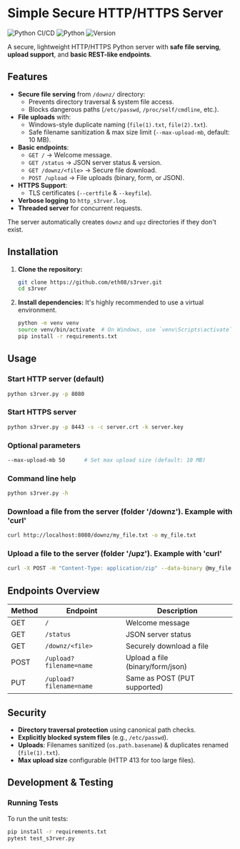 # Simple Secure HTTP/HTTPS Server

![Python CI/CD](https://github.com/eth08/s3rver/actions/workflows/main.yml/badge.svg)
![Python](https://img.shields.io/badge/Python-3.10%2B-blue)
![Version](https://img.shields.io/badge/version-0.4.8-orange)

A secure, lightweight HTTP/HTTPS Python server with **safe file serving**, **upload support**, and **basic REST-like endpoints**.

## Features

- **Secure file serving** from `/downz/` directory:
  - Prevents directory traversal & system file access.
  - Blocks dangerous paths (`/etc/passwd`, `/proc/self/cmdline`, etc.).
- **File uploads** with:
  - Windows-style duplicate naming (`file(1).txt`, `file(2).txt`).
  - Safe filename sanitization & max size limit (`--max-upload-mb`, default: 10 MB).
- **Basic endpoints**:
  - `GET /` → Welcome message.
  - `GET /status` → JSON server status & version.
  - `GET /downz/<file>` → Secure file download.
  - `POST /upload` → File uploads (binary, form, or JSON).
- **HTTPS Support**:
  - TLS certificates (`--certfile` & `--keyfile`).
- **Verbose logging** to `http_s3rver.log`.
- **Threaded server** for concurrent requests.

The server automatically creates `downz` and `upz` directories if they don't exist.



## Installation

1.  **Clone the repository:**
    ```bash
    git clone https://github.com/eth08/s3rver.git
    cd s3rver
    ```

2.  **Install dependencies:**
    It's highly recommended to use a virtual environment.
    ```bash
    python -m venv venv
    source venv/bin/activate  # On Windows, use `venv\Scripts\activate`
    pip install -r requirements.txt
    ```



## Usage

### Start HTTP server (default)
```bash
python s3rver.py -p 8080
```

### Start HTTPS server
```bash
python s3rver.py -p 8443 -s -c server.crt -k server.key
```

### Optional parameters
```bash
--max-upload-mb 50      # Set max upload size (default: 10 MB)
```

### Command line help
```bash
python s3rver.py -h
```

### Download a file from the server (folder '/downz'). Example with 'curl'
```bash
curl http://localhost:8080/downz/my_file.txt -o my_file.txt  
```

### Upload a file to the server (folder '/upz'). Example with 'curl'
```bash
curl -X POST -H "Content-Type: application/zip" --data-binary @my_file.zip http://localhost:8080/upload?filename=my_file.zip
```



## Endpoints Overview

| Method | Endpoint                 | Description                                      |
|--------|--------------------------|--------------------------------------------------|
| GET    | `/`                      | Welcome message                                  |
| GET    | `/status`                | JSON server status                               |
| GET    | `/downz/<file>`          | Securely download a file                         |
| POST   | `/upload?filename=name`  | Upload a file (binary/form/json)                 |
| PUT    | `/upload?filename=name`  | Same as POST (PUT supported)                     |



## Security

- **Directory traversal protection** using canonical path checks.
- **Explicitly blocked system files** (e.g., `/etc/passwd`).
- **Uploads**: Filenames sanitized (`os.path.basename`) & duplicates renamed (`file(1).txt`).
- **Max upload size** configurable (HTTP 413 for too large files).



## Development & Testing

### Running Tests
To run the unit tests:

```bash
pip install -r requirements.txt
pytest test_s3rver.py
```
